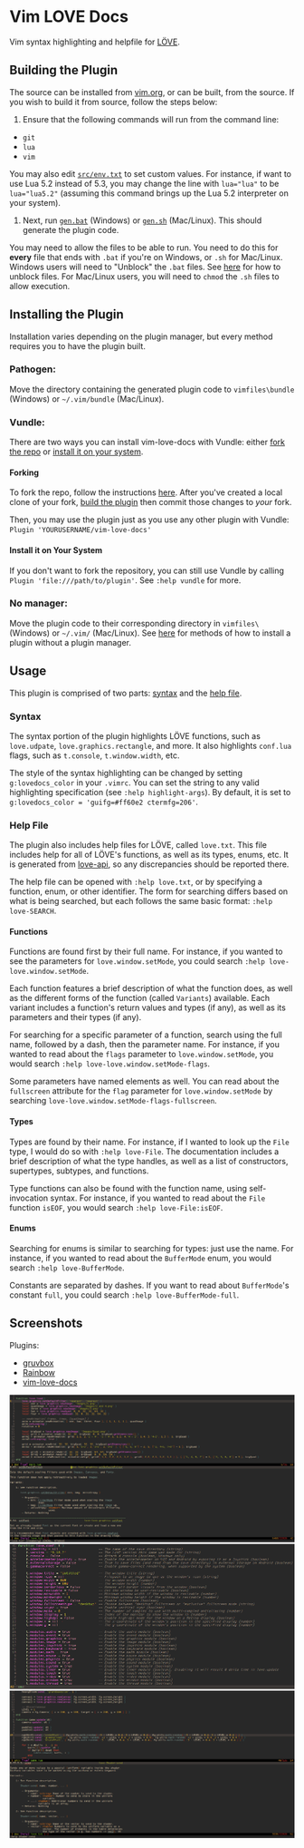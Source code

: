 # Vim LOVE Docs

Vim syntax highlighting and helpfile for [LÖVE](http://love2d.org).

## Building the Plugin

The source can be installed from [vim.org](http://www.vim.org/scripts/script.php?script_id=5298), or can be built, from the source. If you wish to build it from source, follow the steps below:

1. Ensure that the following commands will run from the command line:

- `git`
- `lua`
- `vim`

You may also edit [`src/env.txt`](src/env.txt) to set custom values. For instance, if want to use Lua 5.2 instead of 5.3, you may change the line with `lua="lua"` to be `lua="lua5.2"` (assuming this command brings up the Lua 5.2 interpreter on your system).

1. Next, run [`gen.bat`](src/gen.bat) (Windows) or [`gen.sh`](src/gen.sh) (Mac/Linux). This should generate the plugin code.

You may need to allow the files to be able to run. You need to do this for **every** file that ends with `.bat` if you're on Windows, or `.sh` for Mac/Linux. Windows users will need to "Unblock" the `.bat` files. See [here](https://superuser.com/questions/38476) for how to unblock files. For Mac/Linux users, you will need to `chmod` the `.sh` files to allow execution.

## Installing the Plugin

Installation varies depending on the plugin manager, but every method requires you to have the plugin built.

### Pathogen:

Move the directory containing the generated plugin code to `vimfiles\bundle` (Windows) or `~/.vim/bundle` (Mac/Linux).

### Vundle:

There are two ways you can install vim-love-docs with Vundle: either [fork the repo](#forking) or [install it on your system](#install-it-on-your-system).

#### Forking

To fork the repo, follow the instructions [here](https://help.github.com/articles/fork-a-repo/). After you've created a local clone of your fork, [build the plugin](#building-the-plugin) then commit those changes to *your* fork.

Then, you may use the plugin just as you use any other plugin with Vundle: `Plugin 'YOURUSERNAME/vim-love-docs'`

#### Install it on Your System

If you don't want to fork the repository, you can still use Vundle by calling `Plugin 'file:///path/to/plugin'`. See `:help vundle` for more.

### No manager:

Move the plugin code to their corresponding directory in `vimfiles\` (Windows) or `~/.vim/` (Mac/Linux). See [here](https://vi.stackexchange.com/questions/613) for methods of how to install a plugin without a plugin manager.

## Usage

This plugin is comprised of two parts: [syntax](#syntax) and the [help file](#help-file).

### Syntax

The syntax portion of the plugin highlights LÖVE functions, such as `love.udpate`, `love.graphics.rectangle`, and more. It also highlights `conf.lua` flags, such as `t.console`, `t.window.width`, etc.

The style of the syntax highlighting can be changed by setting `g:lovedocs_color` in your `.vimrc`. You can set the string to any valid highlighting specification (see `:help highlight-args`). By default, it is set to `g:lovedocs_color = 'guifg=#ff60e2 ctermfg=206'`.

### Help File

The plugin also includes help files for LÖVE, called `love.txt`. This file includes help for all of LÖVE's functions, as well as its types, enums, etc. It is generated from [love-api](https://github.com/love2d-community/love-api), so any discrepancies should be reported there.

The help file can be opened with `:help love.txt`, or by specifying a function, enum, or other identifier. The form for searching differs based on what is being searched, but each follows the same basic format: `:help love-SEARCH`.

#### Functions

Functions are found first by their full name. For instance, if you wanted to see the parameters for `love.window.setMode`, you could search `:help love-love.window.setMode`.

Each function features a brief description of what the function does, as well as the different forms of the function (called `Variants`) available. Each variant includes a function's return values and types (if any), as well as its parameters and their types (if any).

For searching for a specific parameter of a function, search using the full name, followed by a dash, then the parameter name. For instance, if you wanted to read about the `flags` parameter to `love.window.setMode`, you would search `:help love-love.window.setMode-flags`.

Some parameters have named elements as well. You can read about the `fullscreen` attribute for the `flag` parameter for `love.window.setMode` by searching `love-love.window.setMode-flags-fullscreen`.

#### Types

Types are found by their name. For instance, if I wanted to look up the `File` type, I would do so with `:help love-File`. The documentation includes a brief description of what the type handles, as well as a list of constructors, supertypes, subtypes, and functions.

Type functions can also be found with the function name, using self-invocation syntax. For instance, if you wanted to read about the `File` function `isEOF`, you would search `:help love-File:isEOF`.

#### Enums

Searching for enums is similar to searching for types: just use the name. For instance, if you wanted to read about the `BufferMode` enum, you would search `:help love-BufferMode`.

Constants are separated by dashes. If you want to read about `BufferMode`'s constant `full`, you could search `:help love-BufferMode-full`.

## Screenshots

Plugins:

- [gruvbox](https://github.com/morhetz/gruvbox)
- [Rainbow](https://github.com/luochen1990/rainbow)
- [vim-love-docs](https://github.com/davisdude/vim-love-docs)

![](src/pics/screen1.png)
![](src/pics/screen2.png)
![](src/pics/screen3.png)
